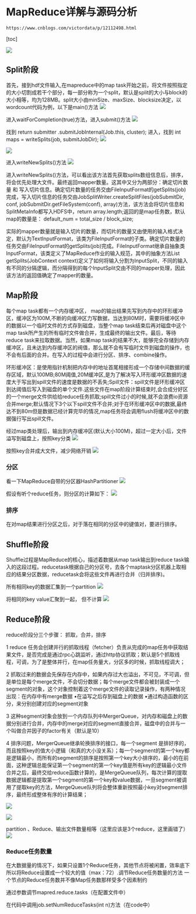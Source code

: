 # MapReduce详解与源码分析
`https://www.cnblogs.com/victordata/p/12112498.html`

[toc]

![](assets/markdown-img-paste-20200314000918812.png)

## Split阶段
首先，接到hdf文件输入,在mapreduce中的map task开始之前，将文件按照指定的大小切割成若干个部分，每一部分称为一个split，默认是split的大小与block的大小相等，均为128MB。split大小由minSize、maxSize、blocksize决定，以wordcount代码为例，以下是main()方法
![](assets/markdown-img-paste-20200314000952950.png)

进入waitForCompletion(true)方法，进入submit()方法
![](assets/markdown-img-paste-20200314001019809.png)

找到 return submitter .submitJobInternal(Job.this, cluster);
进入，找到 int maps = writeSplits(job, submitJobDir);
![](assets/markdown-img-paste-20200314001041928.png)

![](assets/markdown-img-paste-2020031400110670.png)

进入writeNewSplits()方法
![](assets/markdown-img-paste-20200314001124636.png)

进入writeNewSplits()方法，可以看出该方法首先获取splits数组信息后，排序，将会优先处理大文件。最终返回mapper数量。这其中又分为两部分：确定切片数量 和 写入切片信息。确定切片数量的任务交由FileInputFormat的getSplits(job)完成，写入切片信息的任务交由JobSplitWriter.createSplitFiles(jobSubmitDir, conf, jobSubmitDir.getFileSystem(conf), array)方法，该方法会将切片信息和SplitMetaInfo都写入HDFS中，return array.length;返回的是map任务数，默认map的数量是： default_num = total_size / block_size;

实际的mapper数量就是输入切片的数量，而切片的数量又由使用的输入格式决定，默认为TextInputFormat，该类为FileInputFormat的子类。确定切片数量的任务交由FileInputFormat的getSplits(job)完成。FileInputFormat继承自抽象类InputFormat，该类定义了MapReduce作业的输入规范，其中的抽象方法List getSplits(JobContext context)定义了如何将输入分割为InputSplit，不同的输入有不同的分隔逻辑，而分隔得到的每个InputSplit交由不同的mapper处理，因此该方法的返回值确定了mapper的数量。

## Map阶段
每个map task都有一个内存缓冲区， map的输出结果先写到内存中的环形缓冲区，缓冲区为100M,不断的向缓冲区力写数据，当达到80M时，需要将缓冲区中的数据以一个临时文件的方式存到磁盘，当整个map task结束后再对磁盘中这个map task所产生的所有临时文件做合并，生成最终的输出文件。最后，等待reduce task来拉取数据。当然，如果map task的结果不大，能够完全存储到内存缓冲区，且未达到内存缓冲区的阀值，那么就不会有写临时文件到磁盘的操作，也不会有后面的合并。在写入的过程中会进行分区、排序、combine操作。

环形缓冲区：是使用指针机制把内存中的地址首尾相接形成一个存储中间数据的缓存区域，默认100MB;80M阈值,20M缓冲区,是为了解决写入环形缓冲区数据的速度大于写出到spill文件的速度是数据的不丢失;Spill文件：spill文件是环形缓冲区到达阈值后写入到磁盘的单个文件.这些文件在map阶段计算结束时,会合成分好区的一个merge文件供给给reduce任务抓取;spill文件过小的时候,就不会浪费io资源合并merge;默认情况下3个以下spill文件不合并;对于在环形缓冲区中的数据,最终达不到80m但是数据已经计算完毕的情况,map任务将会调用flush将缓冲区中的数据强行写出spill文件。

经过map类处理后，输出到内存缓冲区(默认大小100M)，超过一定大小后，文件溢写到磁盘上，按照key分类
![](assets/markdown-img-paste-20200314001219786.png)

按照key合并成大文件，减少网络开销
![](assets/markdown-img-paste-20200314001237840.png)

### 分区
看一下MapReduce自带的分区器HashPartitioner
![](assets/markdown-img-paste-20200314001304836.png)

假设有听个reduce任务，则分区的计算如下：
![](assets/markdown-img-paste-2020031400132406.png)

### 排序
在对map结果进行分区之后，对于落在相同的分区中的键值对，要进行排序。

## Shuffle阶段
Shuffle过程是MapReduce的核心，描述着数据从map task输出到reduce task输入的这段过程。reducetask根据自己的分区号，去各个maptask分区机器上取相应的结果分区数据，reducetask会将这些文件再进行合并（归并排序)。

所有相同key的数据汇集到一个partition
![](assets/markdown-img-paste-20200314001412912.png)

将相同的key value汇聚到一起， 但不计算
![](assets/markdown-img-paste-2020031400143773.png)

## Reduce阶段
reduce阶段分三个步骤：
抓取，合并，排序

1 reduce 任务会创建并行的抓取线程（fetcher）负责从完成的map任务中获取结果文件，是否完成是通过rpc心跳监听，通过http协议抓取；默认是5个抓取线程，可调，为了是整体并行，在map任务量大，分区多的时候，抓取线程调大；

2 抓取过来的数据会先保存在内存中，如果内存过大也溢出，不可见，不可调，但是单位是每个merge文件，不会切分数据；每个merge文件都会被封装成一个segment的对象，这个对象控制着这个merge文件的读取记录操作，有两种情况出现：在内存中有merge数据 •在溢写之后存到磁盘上的数据 •通过构造函数的区分，来分别创建对应的segment对象

3 这种segment对象会放到一个内存队列中MergerQueue，对内存和磁盘上的数据分别进行合并，内存中的merge对应的segment直接合并，磁盘中的合并与一个叫做合并因子的factor有关（默认是10）

4 排序问题，MergerQueue继承轮换排序的接口，每一个segment 是排好序的，而且按照key的值大小逻辑（和真的大小没关系）；每一个segment的第一个key都是逻辑最小，而所有的segment的排序是按照第一个key大小排序的，最小的在前面，这种逻辑总能保证第一个segment的第一个key值是所有key的逻辑最小文件合并之后，最终交给reduce函数计算的，是MergeQueue队列，每次计算的提取数据逻辑都是提取第一个segment的第一个key和value数据，一旦segment被调用了提取key的方法，MergeQueue队列将会整体重新按照最小key对segment排序，最终形成整体有序的计算结果；

![](assets/markdown-img-paste-20200314001535306.png)

![](assets/markdown-img-paste-20200314001550748.png)

partition 、Reduce、输出文件数量相等（这里应该是3个reduce，这里画错了）
![](assets/markdown-img-paste-20200314001617389.png)

### Reduce任务数量
在大数据量的情况下，如果只设置1个Reduce任务，其他节点将被闲置，效率底下 所以将Reduce设置成一个较大的值（max：72）.调节Reduce任务数量的方法 一个节点的Reduce任务数并不像Map任务数那样受多个因素制约

通过参数调节mapred.reduce.tasks（在配置文件中）

在代码中调用job.setNumReduceTasks(int n)方法（在code中）
